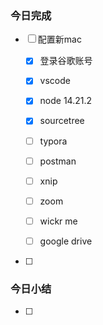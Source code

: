 ### 今日完成

- [ ] 配置新mac

  - [x] 登录谷歌账号

  - [x] vscode
  - [x] node 14.21.2
  - [x] sourcetree
  - [ ] typora
  - [ ] postman
  - [ ] xnip
  - [ ] zoom
  - [ ] wickr me
  - [ ] google drive

- [ ] 


###  今日小结

- [ ] 

